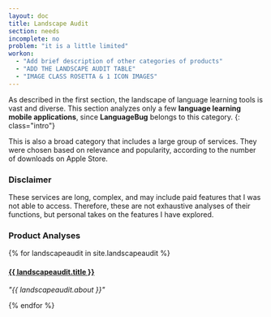 ```yaml
---
layout: doc
title: Landscape Audit
section: needs
incomplete: no
problem: "it is a little limited"
workon:
  - "Add brief description of other categories of products"
  - "ADD THE LANDSCAPE AUDIT TABLE"
  - "IMAGE CLASS ROSETTA & 1 ICON IMAGES"
---
```


As described in the first section, the landscape of language learning tools is vast and diverse. This section analyzes only a few **language learning mobile applications**, since **LanguageBug** belongs to this category.
{: class="intro"}

This is also a broad category that includes a large group of services. They were chosen based on relevance and popularity, according to the number of downloads on Apple Store.

### Disclaimer

These services are long, complex, and may include paid features that I was not able to access. Therefore, these are not exhaustive analyses of their functions, but personal takes on the features I have explored.

### Product Analyses

{% for landscapeaudit in site.landscapeaudit %}
   
#### <a href="{{ landscapeaudit.url | prepend: site.baseurl }}">{{ landscapeaudit.title }}</a>
<em>"{{ landscapeaudit.about }}"</em>

{% endfor %}